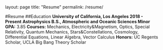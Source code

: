 layout: page
title: "Resume"
permalink: /resume/

#Resume
##Education
**University of California, Los Angeles 2018 - Present**
**Astrophysics B.S., Atmospheric and Oceanic Sciences Minor**
**GPA:** 3.85
**Courses:** Mechanics, Electricity&Magnetism, Optics, Special Relativity, Quantum Mechanics, Stars&Constellations, Cosmology, Differential Equations, Linear Algebra, Vector Calculus
**Honors:** UC Regents Scholar, UCLA Big Bang Theory Scholar
